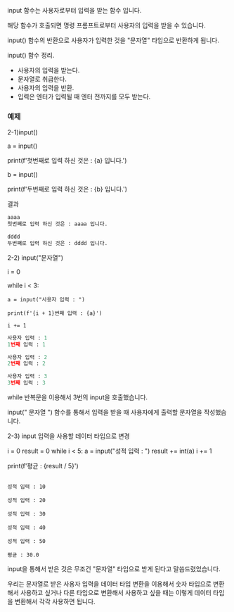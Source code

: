 input 함수는 사용자로부터 입력을 받는 함수 입니다.

해당 함수가 호출되면 명령 프롬프트로부터 사용자의 입력을 받을 수 있습니다.

input() 함수의 반환으로 사용자가 입력한 것을 "문자열" 타입으로 반환하게 됩니다.

input() 함수 정리.
- 사용자의 입력을 받는다.
- 문자열로 취급한다.
- 사용자의 입력을 반환.
- 입력은 엔터가 입력될 때 엔터 전까지를 모두 받는다.

### 예제

2-1)input()

a = input()

print(f'첫번째로 입력 하신 것은 : {a} 입니다.')
 
 
b = input()

print(f'두번째로 입력 하신 것은 : {b} 입니다.')

결과

```python
aaaa
첫번째로 입력 하신 것은 : aaaa 입니다.

dddd
두번째로 입력 하신 것은 : dddd 입니다.
```

2-2) input("문자열")

i = 0
 
while i < 3:

    a = input("사용자 입력 : ")
    
    print(f'{i + 1}번째 입력 : {a}')
    
    i += 1
  
```python
사용자 입력 : 1
1번째 입력 : 1

사용자 입력 : 2
2번째 입력 : 2

사용자 입력 : 3
3번째 입력 : 3
```

while 반복문을 이용해서 3번의 input을 호출했습니다.

input(" 문자열 ") 함수를 통해서 입력을 받을 때 사용자에게 출력할 문자열을 작성했습니다.


2-3) input 입력을 사용할 데이터 타입으로 변경

i = 0
result = 0
while i < 5:
    a = input("성적 입력 : ")
    result += int(a)
    i += 1
 
 
print(f'평균 : {result / 5}')

```pyhton

성적 입력 : 10

성적 입력 : 20

성적 입력 : 30

성적 입력 : 40

성적 입력 : 50

평균 : 30.0

```

input을 통해서 받은 것은 무조건 "문자열" 타입으로 받게 된다고 말씀드렸었습니다.

우리는 문자열로 받은 사용자 입력을 데이터 타입 변환을 이용해서 숫자 타입으로 변환해서 사용하고 싶거나 다른 타입으로 변환해서 사용하고 싶을 때는 이렇게 데이터 타입을 변환해서 각각 사용하면 됩니다.






